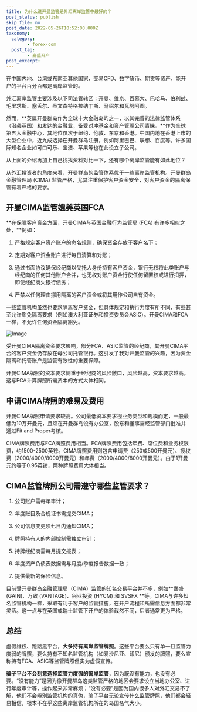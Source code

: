 ```yaml
---
title: 为什么说开曼监管是外汇离岸监管中最好的？
post_status: publish
skip_file: no
post_date: 2022-05-26T10:52:00.000Z
taxonomy:
  category:
        - forex-com
  post_tag:
        - 嘉盛开户
post_excerpt: 
---
```

在中国内地、台湾或东南亚其他国家，交易CFD、数字货币、期货等资产，能开户的平台百分百都是离岸监管的。

外汇离岸监管主要涉及以下司法管辖区：开曼、维京、百慕大、巴哈马、伯利兹、毛里求斯、塞舌尔、圣文森特格拉纳丁斯、马绍尔和瓦努阿图。

然而，**英属开曼群岛作为全球十大金融岛屿之一，以其完善的法律监管体系（沿袭英国）和发达的金融业，备受对冲基金和资产管理公司青睐。**作为全球第五大金融中心，其地位仅次于纽约、伦敦、东京和香港。中国内地在香港上市的大型企业中，近九成选择在开曼群岛注册，例如阿里巴巴、联想、百度等。许多国际知名企业如可口可乐、宝洁、苹果等也在此设立子公司。

从上面的介绍再加上自己找找资料对比一下，还有哪个离岸监管能有如此地位？

从外汇投资者的角度来看，开曼群岛的监管体系优于一些离岸监管机构。开曼群岛金融管理局 (CIMA) 监管严格，尤其注重保护客户资金安全，对客户资金的隔离保管有着严格的要求。

## 开曼CIMA监管媲美英国FCA

**在保障客户资金方面，开曼CIMA与英国金融行为监管局 (FCA) 有许多相似之处，**例如：

1. 严格规定客户资产账户的命名规则，确保资金存放于客户名下；

1. 定期对客户资金账户进行每日清算和对账；

1. 通过书面协议确保经纪商以受托人身份持有客户资金，银行无权将此类账户与经纪商的任何其他账户合并，也无权对账户资金行使任何留置权或进行扣押，即使经纪商欠银行债务；

1. 严禁以任何理由挪用隔离的客户资金或将其用作公司自有资金。

一些监管机构虽然也要求隔离客户资金，但具体规定和执行力度有所不同，有些甚至允许豁免隔离要求（例如澳大利亚证券和投资委员会ASIC）。开曼CIMA和FCA一样，不允许任何资金隔离豁免。

![Image](https://prod-files-secure.s3.us-west-2.amazonaws.com/39ed1227-6d7d-4570-be36-9ccd4a2c4241/bd849744-3fcb-4a37-8312-357962c8f065/image.png?X-Amz-Algorithm=AWS4-HMAC-SHA256&X-Amz-Content-Sha256=UNSIGNED-PAYLOAD&X-Amz-Credential=ASIAZI2LB466UWIVC2UR%2F20251023%2Fus-west-2%2Fs3%2Faws4_request&X-Amz-Date=20251023T161330Z&X-Amz-Expires=3600&X-Amz-Security-Token=IQoJb3JpZ2luX2VjEJD%2F%2F%2F%2F%2F%2F%2F%2F%2F%2FwEaCXVzLXdlc3QtMiJGMEQCIDN1FgkG%2FkcX62Pb7sqRfhhMo5fsgQgEfnAiqCzvbeZHAiBbBsGiWtEU0VBJ82QEaDFduIekYGWn9idb5%2F0A20sNwSr%2FAwhJEAAaDDYzNzQyMzE4MzgwNSIMtTol1elMzhtRI0wmKtwD5HC7Ht5krCrkTB5ONI7xXe%2FRlB62kSnSH68Y3c3FPI3CDLd2BoBn0lKYOBXCSFjO4InINPw9ZZPMWAr3uj6a%2BX9EFnWlklTBiEPg%2BEqEC6r9fMCYgvMV3%2FNS4%2BCI1qf8twj1dq7A89YqXzEbuCzI5qy23jhvj7WvXS6GOjr2FKit3IRUWzuwaMjNgsrdowJUeKx0AWEbbj3lJfvdPPnDIMSxNcMwG5c%2BE7lf08kukRYopqzsVIwgammrTw4uRHKqLQijyqu58jo1iNMSlfwxGfSi46XYtRszWCk2ihoa3gL9n37oALG2xFA7%2BpbA9Iw%2F4W5zdPFJGll5HGGph7fb%2FZ3gWj2L4zhUclrVXWfi%2FL3HKe%2Fkby5ZxBMVZhhug0FUfbMEvrB5VFjFjZNc9Vytgdr0w%2B65TIE6ti2kj2fISyjc%2FyvO0F3xvlVCotLE19yx%2FDkKmlwp1m2PCOVz5Gr%2FImWnbkA86AwjmjTBDcsMbn7lHsi4D32qUnTjQpO223zG2YAce9WIcDvHqmr838yg4fy6Z5IXdUaHBYNwOHitf4HIno6U%2BfFeHgfqb%2Bw8os5TPUVArfm1HL%2BYxp9ycAeBHppU9b443GlzGle0aHID9UxmBtHI9olUXGSyLqwwipvpxwY6pgFY1Zs8SCNl1%2B3k%2FeWXPu6gSeQGNP1sKuGXoNCjE4HQDguDDPBvel%2FPGUoy%2FzEwZhRnPuPbLfRiPzHhnWDiDK4u9wVqGCaVijqv%2FxZGWp%2FWh2JMLEsFkSfPi5DRk9UcWGLej9QQvdrxgFVEwqeHel%2F6OOd0g49bNS7YVOy3ViOdjVhFPcJiQy7Q83rCFXaYBSPx2YquyoIxw5rwUPve%2FQ8HxrkFwjl6&X-Amz-Signature=af7e3c10e1109d8a16f46780f9a35e7367afba18c6c1c1dca69bb79025a2d7c3&X-Amz-SignedHeaders=host&x-amz-checksum-mode=ENABLED&x-id=GetObject)

受开曼CIMA隔离资金要求影响，部分FCA、ASIC监管的经纪商，其开曼CIMA平台的客户资金仍存放在母公司托管银行。这引发了我对开曼监管的兴趣，因为资金隔离和托管账户是监管有效性的重要保障。

开曼CIMA牌照的资本要求侧重于经纪商的风险敞口，风险越高，资本要求越高。这与FCA计算牌照所需资本的方式大体相同。

## **申请CIMA牌照的难易及费用**

开曼CIMA牌照申请要求较高。公司最低资本要求视业务类型和规模而定，一般最低为10万开曼元，且须在开曼群岛设有办公室，股东和董事需经监管部门批准并通过Fit and Proper考核。

CIMA牌照费用与FCA牌照费用相当。FCA牌照费用包括年费、席位费和业务权限费，约1500-2500英镑。CIMA牌照费用则包含申请费（250或500开曼元）、授权费（2000/4000/8000开曼元）和年费（2000/4000/8000开曼元）。由于1开曼元约等于0.95英镑，两种牌照费用大体相当。

## CIMA监管牌照公司需遵守哪些监管要求？

1. 公司账户需每年审计；

1. 年度账目及合规证书需提交CIMA；

1. 公司信息变更须七日内通知CIMA；

1. 牌照持有人的内部控制需独立审计；

1. 持牌经纪商需每月提交报表；

1. 年度资产负债表数据需与月度/季度报告数据一致；

1. 提供最新的保险信息。

目前受开曼群岛金融管理局（CIMA）监管的知名交易平台并不多，例如**嘉盛 (GAIN)、万致 (VANTAGE)、兴业投资 (HYCM) 和 SVSFX **等。CIMA与许多知名监管机构一样，采取有利于客户的监管措施，在开户流程和所需信息方面都非常灵活。这一点与在英国或瑞士监管下开户的体验截然不同，后者通常更为严格。

## 总结

虚假维权、跑路黑平台，**大多持有离岸监管牌照**。这些平台要么只有单一且监管力度弱的牌照，要么持有不知名监管机构（如爱沙尼亚、印尼）颁发的牌照，要么宣称持有FCA、ASIC等监管牌照但实为虚假宣传。

**骗子平台不会刻意选择监管力度强的离岸监管**，因为既没有能力，也没有必要。“没有能力”是因为像开曼群岛这类监管严格的地区会要求设立当地办公室、进行年度审计等，操作起来非常麻烦；“没有必要”是因为国内很多人对外汇交易不了解，他们不会辨别监管机构的真伪，骗子平台无论宣传什么监管牌照，他们都会轻易相信，根本不在乎这些离岸监管机构所在的岛国名气大小。
